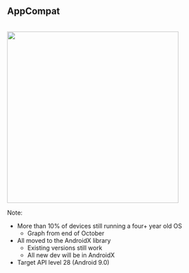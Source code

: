 ## AppCompat
<br />
<img src="img/android-distributions.png" height=400>

Note:
+ More than 10% of devices still running a four+ year old OS
    + Graph from end of October
+ All moved to the AndroidX library
    + Existing versions still work
    + All new dev will be in AndroidX
+ Target API level 28 (Android 9.0)